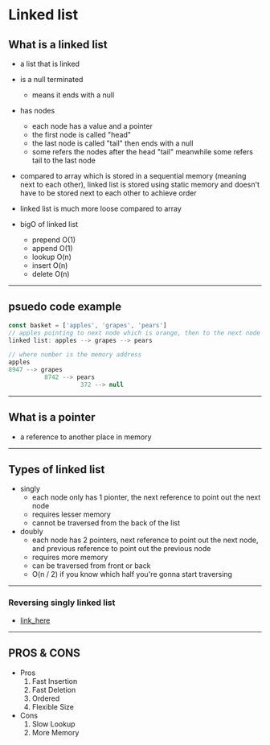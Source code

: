 # Linked list

## What is a linked list

- a list that is linked
- is a null terminated
  - means it ends with a null
- has nodes
  - each node has a value and a pointer
  - the first node is called "head"
  - the last node is called "tail" then ends with a null
  - some refers the nodes after the head "tail" meanwhile some refers tail to the last node
- compared to array which is stored in a sequential memory (meaning next to each other), linked list is stored using static memory and doesn't have to be stored next to each other to achieve order
- linked list is much more loose compared to array
- bigO of linked list

  - prepend O(1)
  - append O(1)
  - lookup O(n)
  - insert O(n)
  - delete O(n)

---

## psuedo code example

```js
const basket = ['apples', 'grapes', 'pears']
// apples pointing to next node which is orange, then to the next node which is pear
linked list: apples --> grapes --> pears

// where number is the memory address
apples
8947 --> grapes
          8742 --> pears
                    372 --> null
```

---

## What is a pointer

- a reference to another place in memory

---

## Types of linked list

- singly
  - each node only has 1 pionter, the next reference to point out the next node
  - requires lesser memory
  - cannot be traversed from the back of the list
- doubly
  - each node has 2 pointers, next reference to point out the next node, and previous reference to point out the previous node
  - requires more memory
  - can be traversed from front or back
  - O(n / 2) if you know which half you're gonna start traversing

---

### Reversing singly linked list

- [link_here](https://www.youtube.com/watch?v=NhapasNIKuQ)

---

## PROS & CONS

- Pros
  1. Fast Insertion
  2. Fast Deletion
  3. Ordered
  4. Flexible Size
- Cons
  1. Slow Lookup
  2. More Memory
